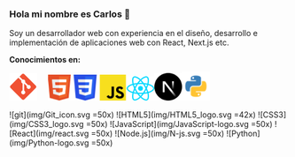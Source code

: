 ### Hola mi nombre es Carlos 👋

Soy un desarrollador web con experiencia en el diseño, desarrollo e implementación de aplicaciones web con React, Next.js etc.
 
**Conocimientos en:**

<img src="img/Git_icon.svg" alt="git" width="50" style="margin-right: 20px;"><img src="img/HTML5_logo.svg" alt="git" width="42"><img src="img/CSS3_logo.svg" alt="git" width="50"><img src="img/JavaScript-logo.svg" alt="git" width="50"><img src="img/react.svg" alt="git" width="50"><img src="img/N-js.svg" alt="git" width="50"><img src="img/Python-logo.svg" alt="git" width="50">

<div style="display: flex; justify-content: space-between; align-items: center;">
    ![git](img/Git_icon.svg =50x)
    ![HTML5](img/HTML5_logo.svg =42x)
    ![CSS3](img/CSS3_logo.svg =50x)
    ![JavaScript](img/JavaScript-logo.svg =50x)
    ![React](img/react.svg =50x)
    ![Node.js](img/N-js.svg =50x)
    ![Python](img/Python-logo.svg =50x)
</div>

<!--
**carlos1297/carlos1297** is a ✨ _special_ ✨ repository because its `README.md` (this file) appears on your GitHub profile.

Here are some ideas to get you started:

- 🔭 I’m currently working on ...
- 🌱 I’m currently learning ...
- 👯 I’m looking to collaborate on ...
- 🤔 I’m looking for help with ...
- 💬 Ask me about ...
- 📫 How to reach me: ...
- 😄 Pronouns: ...
- ⚡ Fun fact: ...
-->
